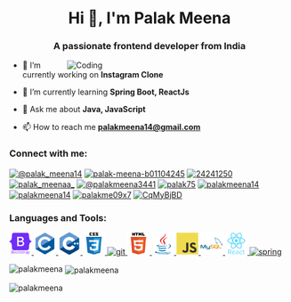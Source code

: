<h1 align="center">Hi 👋, I'm Palak Meena</h1>
<h3 align="center">A passionate frontend developer from India</h3>
<img align="right" width="400"   src="https://img.freepik.com/premium-vector/web-designer-programmer-working-desktop-computer-cartoon-woman-coding-different-programming-languages_102902-7000.jpg" alt="Coding">


- 🔭 I’m currently working on **Instagram Clone**

- 🌱 I’m currently learning **Spring Boot, ReactJs**

- 💬 Ask me about **Java, JavaScript**

- 📫 How to reach me **palakmeena14@gmail.com**

<h3 align="left">Connect with me:</h3>
<p align="left">
<a href="https://twitter.com/@palak_meena14" target="blank"><img align="center" src="https://raw.githubusercontent.com/rahuldkjain/github-profile-readme-generator/master/src/images/icons/Social/twitter.svg" alt="@palak_meena14" height="30" width="40" /></a>
<a href="https://linkedin.com/in/palak-meena-b01104245" target="blank"><img align="center" src="https://raw.githubusercontent.com/rahuldkjain/github-profile-readme-generator/master/src/images/icons/Social/linked-in-alt.svg" alt="palak-meena-b01104245" height="30" width="40" /></a>
<a href="https://stackoverflow.com/users/24241250" target="blank"><img align="center" src="https://raw.githubusercontent.com/rahuldkjain/github-profile-readme-generator/master/src/images/icons/Social/stack-overflow.svg" alt="24241250" height="30" width="40" /></a>
<a href="https://instagram.com/palak_meenaa_" target="blank"><img align="center" src="https://raw.githubusercontent.com/rahuldkjain/github-profile-readme-generator/master/src/images/icons/Social/instagram.svg" alt="palak_meenaa_" height="30" width="40" /></a>
<a href="https://www.youtube.com/c/@palakmeena3441" target="blank"><img align="center" src="https://raw.githubusercontent.com/rahuldkjain/github-profile-readme-generator/master/src/images/icons/Social/youtube.svg" alt="@palakmeena3441" height="30" width="40" /></a>
<a href="https://www.codechef.com/users/palak75" target="blank"><img align="center" src="https://cdn.jsdelivr.net/npm/simple-icons@3.1.0/icons/codechef.svg" alt="palak75" height="30" width="40" /></a>
<a href="https://www.hackerrank.com/palakmeena14" target="blank"><img align="center" src="https://raw.githubusercontent.com/rahuldkjain/github-profile-readme-generator/master/src/images/icons/Social/hackerrank.svg" alt="palakmeena14" height="30" width="40" /></a>
<a href="https://www.leetcode.com/palakmeena14" target="blank"><img align="center" src="https://raw.githubusercontent.com/rahuldkjain/github-profile-readme-generator/master/src/images/icons/Social/leet-code.svg" alt="palakmeena14" height="30" width="40" /></a>
<a href="https://auth.geeksforgeeks.org/user/palakme09x7" target="blank"><img align="center" src="https://raw.githubusercontent.com/rahuldkjain/github-profile-readme-generator/master/src/images/icons/Social/geeks-for-geeks.svg" alt="palakme09x7" height="30" width="40" /></a>
<a href="https://discord.gg/CqMyBjBD" target="blank"><img align="center" src="https://raw.githubusercontent.com/rahuldkjain/github-profile-readme-generator/master/src/images/icons/Social/discord.svg" alt="CqMyBjBD" height="30" width="40" /></a>
</p>

<h3 align="left">Languages and Tools:</h3>
<p align="left"> <a href="https://getbootstrap.com" target="_blank" rel="noreferrer"> <img src="https://raw.githubusercontent.com/devicons/devicon/master/icons/bootstrap/bootstrap-plain-wordmark.svg" alt="bootstrap" width="40" height="40"/> </a> <a href="https://www.cprogramming.com/" target="_blank" rel="noreferrer"> <img src="https://raw.githubusercontent.com/devicons/devicon/master/icons/c/c-original.svg" alt="c" width="40" height="40"/> </a> <a href="https://www.w3schools.com/cpp/" target="_blank" rel="noreferrer"> <img src="https://raw.githubusercontent.com/devicons/devicon/master/icons/cplusplus/cplusplus-original.svg" alt="cplusplus" width="40" height="40"/> </a> <a href="https://www.w3schools.com/css/" target="_blank" rel="noreferrer"> <img src="https://raw.githubusercontent.com/devicons/devicon/master/icons/css3/css3-original-wordmark.svg" alt="css3" width="40" height="40"/> </a> <a href="https://git-scm.com/" target="_blank" rel="noreferrer"> <img src="https://www.vectorlogo.zone/logos/git-scm/git-scm-icon.svg" alt="git" width="40" height="40"/> </a> <a href="https://www.w3.org/html/" target="_blank" rel="noreferrer"> <img src="https://raw.githubusercontent.com/devicons/devicon/master/icons/html5/html5-original-wordmark.svg" alt="html5" width="40" height="40"/> </a> <a href="https://www.java.com" target="_blank" rel="noreferrer"> <img src="https://raw.githubusercontent.com/devicons/devicon/master/icons/java/java-original.svg" alt="java" width="40" height="40"/> </a> <a href="https://developer.mozilla.org/en-US/docs/Web/JavaScript" target="_blank" rel="noreferrer"> <img src="https://raw.githubusercontent.com/devicons/devicon/master/icons/javascript/javascript-original.svg" alt="javascript" width="40" height="40"/> </a> <a href="https://www.mysql.com/" target="_blank" rel="noreferrer"> <img src="https://raw.githubusercontent.com/devicons/devicon/master/icons/mysql/mysql-original-wordmark.svg" alt="mysql" width="40" height="40"/> </a> <a href="https://reactjs.org/" target="_blank" rel="noreferrer"> <img src="https://raw.githubusercontent.com/devicons/devicon/master/icons/react/react-original-wordmark.svg" alt="react" width="40" height="40"/> </a> <a href="https://spring.io/" target="_blank" rel="noreferrer"> <img src="https://www.vectorlogo.zone/logos/springio/springio-icon.svg" alt="spring" width="40" height="40"/> </a> </p>

<p><img align="left" src="https://github-readme-stats.vercel.app/api/top-langs?username=palakmeena&show_icons=true&locale=en&layout=compact" alt="palakmeena" /></p>

<p>&nbsp;<img align="center" src="https://github-readme-stats.vercel.app/api?username=palakmeena&show_icons=true&locale=en" alt="palakmeena" /></p>

<p><img align="center" src="https://github-readme-streak-stats.herokuapp.com/?user=palakmeena&" alt="palakmeena" /></p>
